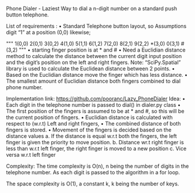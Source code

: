 Phone Dialer -
Laziest Way to dial a n-digit number on a standard push button telephone.

List of requirements :
•	Standard Telephone button layout, so Assumptions digit “1” at a position (0,0) likewise; 

"""
  1(0,0)  2(0,1)  3(0,2)
  4(1,0)  5(1,1)  6(1,2)
  7(2,0)  8(2,1)  9(2,2)
  *(3,0)  0(3,1)  #(3,2)
"""
•	starting finger position is at * and #
•	Need a Euclidian distance method to calculate the distance between the current digit input position and the digit’s position on the     left and right fingers. Note: “SciPy.Spatial” library is used to calculate the Euclidean distance between 2 points.
•	Based on the Euclidian distance move the finger which has less distance.
•	The smallest amount of Euclidian distance both fingers combined to dial phone number. 
 

Implementation link:
https://github.com/pooranc/Lazy_PhoneDialer 
Idea: 
•	Each digit in the telephone number is passed to dial() in dialer.py class
•	The first position of the fingers is assumed to be at * and #, so this will be the current position of fingers. 
•	Euclidian distance is calculated with respect to (w.r.t) Left and right fingers,
•	The combined distance of both fingers is stored.
•	Movement of the fingers is decided based on the distance values
a.	If the distance is equal w.r.t both the fingers, the left finger is given the priority to move position.
b.	Distance wr.t right finger is less than w.r.t left finger, the right finger is moved to a new position
c.	Vice versa w.r.t left finger

Complexity: 
The time complexity is O(n), n being the number of digits in the telephone number. As each digit is passed to the algorithm in a for loop.

The space complexity is O(1), a constant k, k being the number of keys.


